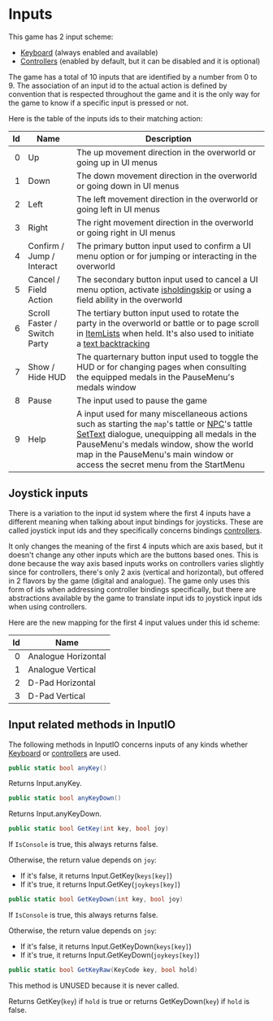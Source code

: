 # Inputs
This game has 2 input scheme:

- [Keyboard](Keyboard.md) (always enabled and available)
- [Controllers](Controllers.md) (enabled by default, but it can be disabled and it is optional)

The game has a total of 10 inputs that are identified by a number from 0 to 9. The association of an input id to the actual action is defined by convention that is respected throughout the game and it is the only way for the game to know if a specific input is pressed or not.

Here is the table of the inputs ids to their matching action:

|Id|Name|Description|
|-:|----|-----------|
|0|Up|The up movement direction in the overworld or going up in UI menus|
|1|Down|The down movement direction in the overworld or going down in UI menus|
|2|Left|The left movement direction in the overworld or going left in UI menus|
|3|Right|The right movement direction in the overworld or going right in UI menus|
|4|Confirm / Jump / Interact|The primary button input used to confirm a UI menu option or for jumping or interacting in the overworld|
|5|Cancel / Field Action|The secondary button input used to cancel a UI menu option, activate [isholdingskip](../SetText/Related%20Systems/Text%20advance.md) or using a field ability in the overworld|
|6|Scroll Faster / Switch Party|The tertiary button input used to rotate the party in the overworld or battle or to page scroll in [ItemLists](../ItemList/ItemList.md) when held. It's also used to initiate a [text backtracking](../SetText/Related%20Systems/Backtracking.md)|
|7|Show / Hide HUD|The quarternary button input used to toggle the HUD or for changing pages when consulting the equipped medals in the PauseMenu's medals window|
|8|Pause|The input used to pause the game|
|9|Help|A input used for many miscellaneous actions such as starting the `map`'s tattle or [NPC](../Entities/NPCControl/NPC.md)'s tattle [SetText](../SetText/SetText.md) dialogue, unequipping all medals in the PauseMenu's medals window, show the world map in the PauseMenu's main window or access the secret menu from the StartMenu|

## Joystick inputs
There is a variation to the input id system where the first 4 inputs have a different meaning when talking about input bindings for joysticks. These are called joystick input ids and they specifically concerns bindings [controllers](Controllers.md).

It only changes the meaning of the first 4 inputs which are axis based, but it doesn't change any other inputs which are the buttons based ones. This is done because the way axis based inputs works on controllers varies slightly since for controllers, there's only 2 axis (vertical and horizontal), but offered in 2 flavors by the game (digital and analogue). The game only uses this form of ids when addressing controller bindings specifically, but there are abstractions available by the game to translate input ids to joystick input ids when using controllers.

Here are the new mapping for the first 4 input values under this id scheme:

|Id|Name|
|-:|----|
|0|Analogue Horizontal|
|1|Analogue Vertical|
|2|D-Pad Horizontal|
|3|D-Pad Vertical|

## Input related methods in InputIO
The following methods in InputIO concerns inputs of any kinds whether [Keyboard](Keyboard.md) or [controllers](Controllers.md) are used.


```cs
public static bool anyKey()
```
Returns Input.anyKey.

```cs
public static bool anyKeyDown()
```
Returns Input.anyKeyDown.

```cs
public static bool GetKey(int key, bool joy)
```
If `IsConsole` is true, this always returns false.

Otherwise, the return value depends on `joy`:

- If it's false, it returns Input.GetKey(`keys[key]`)
- If it's true, it returns Input.GetKey(`joykeys[key]`)

```cs
public static bool GetKeyDown(int key, bool joy)
```
If `IsConsole` is true, this always returns false.

Otherwise, the return value depends on `joy`:

- If it's false, it returns Input.GetKeyDown(`keys[key]`)
- If it's true, it returns Input.GetKeyDown(`joykeys[key]`)

```cs
public static bool GetKeyRaw(KeyCode key, bool hold)
```
This method is UNUSED because it is never called.

Returns GetKey(`key`) if `hold` is true or returns GetKeyDown(`key`) if `hold` is false.
